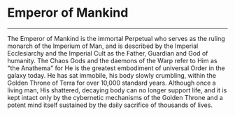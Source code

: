 # Emperor of Mankind

---
The Emperor of Mankind is the immortal Perpetual who serves as the ruling monarch of the Imperium of Man, and is described by the Imperial Ecclesiarchy and the Imperial Cult as the Father, Guardian and God of humanity. The Chaos Gods and the daemons of the Warp refer to Him as "the Anathema" for He is the greatest embodiment of universal Order in the galaxy today. He has sat immobile, his body slowly crumbling, within the Golden Throne of Terra for over 10,000 standard years. Although once a living man, His shattered, decaying body can no longer support life, and it is kept intact only by the cybernetic mechanisms of the Golden Throne and a potent mind itself sustained by the daily sacrifice of thousands of lives. 